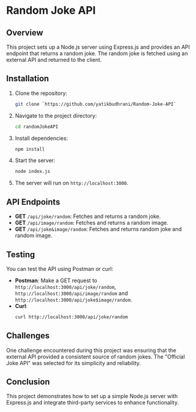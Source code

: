 # Random Joke API

## Overview

This project sets up a Node.js server using Express.js and provides an API endpoint that returns a random joke. The random joke is fetched using an external API and returned to the client.

## Installation

1. Clone the repository:
    ```bash
    git clone `https://github.com/yatikbudhrani/Random-Joke-API`
    ```

2. Navigate to the project directory:
    ```bash
    cd randomJokeAPI
    ```

3. Install dependencies:
    ```bash
    npm install
    ```

4. Start the server:
    ```bash
    node index.js
    ```

5. The server will run on `http://localhost:3000`.

## API Endpoints

- **GET** `/api/joke/random`: Fetches and returns a random joke.
- **GET** `/api/image/random`: Fetches and returns a random image.
- **GET** `/api/joke&image/random`: Fetches and returns random joke and random image.

## Testing

You can test the API using Postman or curl:

- **Postman**: Make a GET request to `http://localhost:3000/api/joke/random`, `http://localhost:3000/api/image/random` and `http://localhost:3000/api/joke$image/random`.
- **Curl**:
    ```bash
    curl http://localhost:3000/api/joke/random
    ```

## Challenges

One challenge encountered during this project was ensuring that the external API provided a consistent source of random jokes. The "Official Joke API" was selected for its simplicity and reliability.

## Conclusion

This project demonstrates how to set up a simple Node.js server with Express.js and integrate third-party services to enhance functionality.
